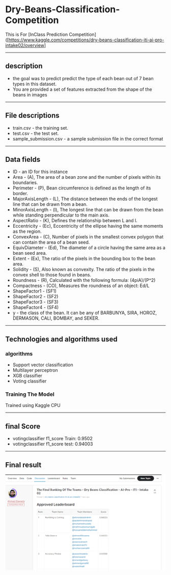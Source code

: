 # Dry-Beans-Classification-Competition

This is For [InClass Prediction Competition]([https://www.kaggle.com/competitions/dry-beans-classification-iti-ai-pro-intake02/overview]

---

## description 
- the goal was to predict predict the type of each bean out of 7 bean types in this dataset.
- You are provided a set of features extracted from the shape of the beans in images
- ---


## File descriptions
- train.csv - the training set.
- test.csv - the test set.
- sample_submission.csv - a sample submission file in the correct format

---

## Data fields
* ID - an ID for this instance
* Area - (A), The area of a bean zone and the number of pixels within its boundaries.
* Perimeter - (P), Bean circumference is defined as the length of its border.
* MajorAxisLength - (L), The distance between the ends of the longest line that can be drawn from a bean.
* MinorAxisLength - (l), The longest line that can be drawn from the bean while standing perpendicular to the main axis.
* AspectRatio - (K), Defines the relationship between L and l.
* Eccentricity - (Ec), Eccentricity of the ellipse having the same moments as the region.
* ConvexArea - (C), Number of pixels in the smallest convex polygon that can contain the area of a bean seed.
* EquivDiameter - (Ed), The diameter of a circle having the same area as a bean seed area.
* Extent - (Ex), The ratio of the pixels in the bounding box to the bean area.
* Solidity - (S), Also known as convexity. The ratio of the pixels in the convex shell to those found in beans.
* Roundness - (R), Calculated with the following formula: (4piA)/(P^2)
* Compactness - (CO), Measures the roundness of an object: Ed/L
* ShapeFactor1 - (SF1)
* ShapeFactor2 - (SF2)
* ShapeFactor3 - (SF3)
* ShapeFactor4 - (SF4)
* y - the class of the bean. It can be any of BARBUNYA, SIRA, HOROZ, DERMASON, CALI, BOMBAY, and SEKER.


---


## Technologies and algorithms used

### algorithms

* Support vector classification
* Multilayer perceptron
* XGB classifier
* Voting classifier


### Training The Model

Trained using Kaggle CPU


---

## final Score 

* votingclassifier f1_score Train:  0.9502
* votingclassifier f1_score test:  0.94003


---
## Final result


[<img src="Final_rank.png">](https://www.kaggle.com/competitions/dry-beans-classification-iti-ai-pro-intake02/discussion/329172)
